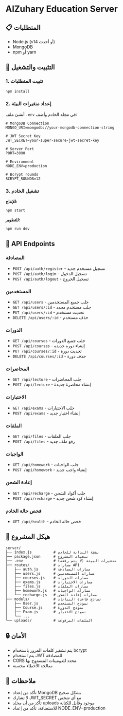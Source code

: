 # AlZuhary Education Server

## 📋 المتطلبات

- Node.js (v14 أو أحدث)
- MongoDB
- npm أو yarn

## 🚀 التثبيت والتشغيل

### 1. تثبيت المتطلبات
```bash
npm install
```

### 2. إعداد متغيرات البيئة
أنشئ ملف `.env` في مجلد الخادم وأضف:

```env
# MongoDB Connection
MONGO_URI=mongodb://your-mongodb-connection-string

# JWT Secret Key
JWT_SECRET=your-super-secure-jwt-secret-key

# Server Port
PORT=3000

# Environment
NODE_ENV=production

# Bcrypt rounds
BCRYPT_ROUNDS=12
```

### 3. تشغيل الخادم

**للإنتاج:**
```bash
npm start
```

**للتطوير:**
```bash
npm run dev
```

## 🔗 API Endpoints

### المصادقة
- `POST /api/auth/register` - تسجيل مستخدم جديد
- `POST /api/auth/login` - تسجيل الدخول
- `POST /api/auth/logout` - تسجيل الخروج

### المستخدمين
- `GET /api/users` - جلب جميع المستخدمين
- `GET /api/users/:id` - جلب مستخدم محدد
- `PUT /api/users/:id` - تحديث مستخدم
- `DELETE /api/users/:id` - حذف مستخدم

### الدورات
- `GET /api/courses` - جلب جميع الدورات
- `POST /api/courses` - إنشاء دورة جديدة
- `PUT /api/courses/:id` - تحديث دورة
- `DELETE /api/courses/:id` - حذف دورة

### المحاضرات
- `GET /api/lecture` - جلب المحاضرات
- `POST /api/lecture` - إنشاء محاضرة جديدة

### الاختبارات
- `GET /api/exams` - جلب الاختبارات
- `POST /api/exams` - إنشاء اختبار جديد

### الملفات
- `GET /api/files` - جلب الملفات
- `POST /api/files` - رفع ملف جديد

### الواجبات
- `GET /api/homework` - جلب الواجبات
- `POST /api/homework` - إنشاء واجب جديد

### إعادة الشحن
- `GET /api/recharge` - جلب أكواد الشحن
- `POST /api/recharge` - إنشاء كود شحن جديد

### فحص حالة الخادم
- `GET /api/health` - فحص حالة الخادم

## 📁 هيكل المشروع

```
server/
├── index.js          # نقطة البداية للخادم
├── package.json      # تبعيات المشروع
├── .env              # متغيرات البيئة (لا يتم رفعه)
├── routes/           # مسارات API
│   ├── auth.js       # مسارات المصادقة
│   ├── users.js      # مسارات المستخدمين
│   ├── courses.js    # مسارات الدورات
│   ├── exams.js      # مسارات الاختبارات
│   ├── files.js      # مسارات الملفات
│   ├── homework.js   # مسارات الواجبات
│   └── recharge.js   # مسارات إعادة الشحن
├── models/           # نماذج قاعدة البيانات
│   ├── User.js       # نموذج المستخدم
│   ├── Course.js     # نموذج الدورة
│   ├── Exam.js       # نموذج الاختبار
│   └── ...
└── uploads/          # الملفات المرفوعة
```

## 🔒 الأمان

- يتم تشفير كلمات المرور باستخدام bcrypt
- يتم استخدام JWT للمصادقة
- CORS محدد للدومينات المسموح بها
- معالجة الأخطاء محسنة

## 📝 ملاحظات

- تأكد من إعداد MongoDB بشكل صحيح
- لا تشارك JWT_SECRET مع أي شخص
- تأكد من أن مجلد uploads موجود وقابل للكتابة
- للاستضافة، تأكد من إعداد NODE_ENV=production 